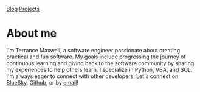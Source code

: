[Blog](https://mwell-terrance.github.io/blog)  [Projects](https://mwell-terrance.github.io/projects)  

# About me

I'm Terrance Maxwell, a software engineer passionate about creating practical and fun software. My goals include progressing the journey of continuous learning and giving back to the software community by sharing my experiences to help others learn. I specialize in Python, VBA, and SQL. I'm always eager to connect with other developers. Let's connect on [BlueSky](https://bsky.app/profile/mwell-terrance.bsky.social), [Github](https://github.com/mwell-terrance), or by [email](MAILTO:mwell-terrance@gmail.com)!
